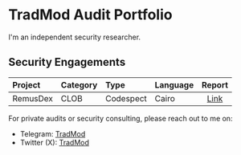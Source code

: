 # TradMod Audit Portfolio
I'm an independent security researcher.

## Security Engagements
| Project | Category | Type | Language | Report |
|:-|:-|:-|:-|:-:|
| RemusDex | CLOB | Codespect | Cairo | [Link](https://4035147079-files.gitbook.io/~/files/v0/b/gitbook-x-prod.appspot.com/o/spaces%2FRVgLSrotDSeRUD3ctrup%2Fuploads%2FUhO5EKABelUTNlUxOqug%2FCODESPECT_REMUSDEX_AUDIT.pdf?alt=media&token=7c384482-ee4e-4879-912f-b33d00d51590) | - |

<!-- ## Public Audit Competitions 
| Date | Project | Category | Platform | Language | Report | Notes |
|:-|:-|:-|:-|:-|:-:|:-:|
| - | - | - | - | - | - | - | 

<!-- ## Testimonials & Feedbacks
Soon InShaaAllah -->

<!-- ## Profiles
- [Cantina](https://cantina.xyz/u/TradMod)
- [Code4rena](https://code4rena.com/@TradMod)
- [Sherlock](https://audits.sherlock.xyz/watson/TradMod) -->

 For private audits or security consulting, please reach out to me on:
- Telegram: [TradMod](https://t.me/TradMod)
- Twitter (X): [TradMod](https://x.com/TheTradMod)
